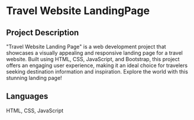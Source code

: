 # Travel Website LandingPage
## Project Description
"Travel Website Landing Page" is a web development project that showcases a visually appealing and responsive landing page for a travel website. Built using HTML, CSS, JavaScript, and Bootstrap, this project offers an engaging user experience, making it an ideal choice for travelers seeking destination information and inspiration. Explore the world with this stunning landing page!

## Languages
HTML,
CSS,
JavaScript
